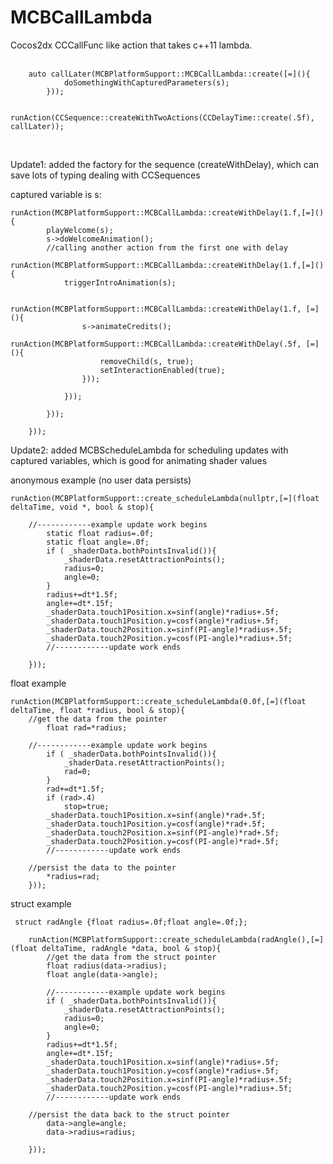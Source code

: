MCBCallLambda
=============

Cocos2dx CCCallFunc like action that takes c++11 lambda.<br>
<br>

        auto callLater(MCBPlatformSupport::MCBCallLambda::create([=](){
                doSomethingWithCapturedParameters(s);
            }));
	
        runAction(CCSequence::createWithTwoActions(CCDelayTime::create(.5f), callLater));
<br>

Update1: added the factory for the sequence (createWithDelay), which can save lots of typing dealing with CCSequences

captured variable is s:

	runAction(MCBPlatformSupport::MCBCallLambda::createWithDelay(1.f,[=](){
	        playWelcome(s);
	        s->doWelcomeAnimation();
        	//calling another action from the first one with delay
	        runAction(MCBPlatformSupport::MCBCallLambda::createWithDelay(1.f,[=](){
	            triggerIntroAnimation(s);
            
	            runAction(MCBPlatformSupport::MCBCallLambda::createWithDelay(1.f, [=](){
	                s->animateCredits();
	                runAction(MCBPlatformSupport::MCBCallLambda::createWithDelay(.5f, [=](){
	                    removeChild(s, true);
	                    setInteractionEnabled(true);
	                }));
                
	            }));
            
	        }));
        
	    }));
	    
	    
Update2: added MCBScheduleLambda<T> for scheduling updates with captured variables, which is good for animating shader values


anonymous example (no user data persists)

	runAction(MCBPlatformSupport::create_scheduleLambda(nullptr,[=](float deltaTime, void *, bool & stop){
		
		//------------example update work begins
	        static float radius=.0f;
	        static float angle=.0f;
	        if ( _shaderData.bothPointsInvalid()){
	            _shaderData.resetAttractionPoints();
	            radius=0;
	            angle=0;
	        }
	        radius+=dt*1.5f;
	        angle+=dt*.15f;
	        _shaderData.touch1Position.x=sinf(angle)*radius+.5f;
	        _shaderData.touch1Position.y=cosf(angle)*radius+.5f;
	        _shaderData.touch2Position.x=sinf(PI-angle)*radius+.5f;
	        _shaderData.touch2Position.y=cosf(PI-angle)*radius+.5f;
	        //------------update work ends
	        
	    }));


float example

	runAction(MCBPlatformSupport::create_scheduleLambda(0.0f,[=](float deltaTime, float *radius, bool & stop){
		//get the data from the pointer
	        float rad=*radius;

		//------------example update work begins
	        if ( _shaderData.bothPointsInvalid()){
	            _shaderData.resetAttractionPoints();
	            rad=0;
	        }
	        rad+=dt*1.5f;
	        if (rad>.4)
	            stop=true;
	        _shaderData.touch1Position.x=sinf(angle)*rad+.5f;
	        _shaderData.touch1Position.y=cosf(angle)*rad+.5f;
	        _shaderData.touch2Position.x=sinf(PI-angle)*rad+.5f;
	        _shaderData.touch2Position.y=cosf(PI-angle)*rad+.5f;
	        //------------update work ends

		//persist the data to the pointer
	        *radius=rad;
	    }));


struct example

	 struct radAngle {float radius=.0f;float angle=.0f;};

	    runAction(MCBPlatformSupport::create_scheduleLambda(radAngle(),[=](float deltaTime, radAngle *data, bool & stop){
	        //get the data from the struct pointer
	        float radius(data->radius);
	        float angle(data->angle);
	        
	        //------------example update work begins
	        if ( _shaderData.bothPointsInvalid()){
	            _shaderData.resetAttractionPoints();
	            radius=0;
	            angle=0;
	        }
	        radius+=dt*1.5f;
	        angle+=dt*.15f;
	        _shaderData.touch1Position.x=sinf(angle)*radius+.5f;
	        _shaderData.touch1Position.y=cosf(angle)*radius+.5f;
	        _shaderData.touch2Position.x=sinf(PI-angle)*radius+.5f;
	        _shaderData.touch2Position.y=cosf(PI-angle)*radius+.5f;
	        //------------update work ends

		//persist the data back to the struct pointer
	        data->angle=angle;
	        data->radius=radius;

	    }));
